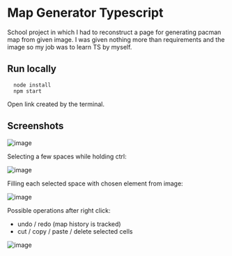 # Map Generator Typescript

School project in which I had to reconstruct a page for generating pacman map from given image.
I was given nothing more than requirements and the image so my job was to learn TS by myself. 

## Run locally

```
  node install
  npm start
```

Open link created by the terminal. 

## Screenshots

![image](https://github.com/grzegorz14/MapGenerator/assets/92259597/120c73b5-ae53-4c15-8a2b-6d312b24e371)

Selecting a few spaces while holding ctrl:

![image](https://github.com/grzegorz14/MapGenerator/assets/92259597/16529cb2-2aac-4f50-8817-e85f3ad1aa71)

Filling each selected space with chosen element from image:

![image](https://github.com/grzegorz14/MapGenerator/assets/92259597/0566133a-2b7a-4f8b-a38e-ea6c81bc7df3)

Possible operations after right click:
- undo / redo (map history is tracked)
- cut / copy / paste / delete selected cells 
 
![image](https://github.com/grzegorz14/MapGenerator/assets/92259597/0e16b54b-a428-47ae-8f2a-fc707704dad7)

